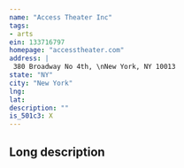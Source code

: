 ```yaml
---
name: "Access Theater Inc"
tags:
- arts
ein: 133716797
homepage: "accesstheater.com"
address: |
 380 Broadway No 4th, \nNew York, NY 10013
state: "NY"
city: "New York"
lng: 
lat: 
description: ""
is_501c3: X
---
```


## Long description


